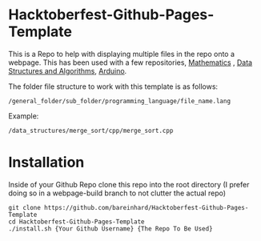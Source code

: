# Hacktoberfest-Github-Pages-Template
This is a Repo to help with displaying multiple files in the repo onto a webpage. This has been used with a few repositories, [Mathematics](http://brettreinhard.com/Hacktoberfest-Mathematics) , [Data Structures and Algorithms](http://brettreinhard.com/Hacktoberfest-Data-Structure-and-Algorithms), [Arduino](http://brettreinhard.com/Hacktoberfest-Arduino).

The folder file structure to work with this template is as follows:
```
/general_folder/sub_folder/programming_language/file_name.lang
```
Example:
```
/data_structures/merge_sort/cpp/merge_sort.cpp
```
# Installation
Inside of your Github Repo clone this repo into the root directory (I prefer doing so in a webpage-build branch to not clutter the actual repo)
```
git clone https://github.com/bareinhard/Hacktoberfest-Github-Pages-Template
cd Hacktoberfest-Github-Pages-Template
./install.sh {Your Github Username} {The Repo To Be Used}
